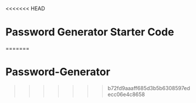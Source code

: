 <<<<<<< HEAD
# Password Generator Starter Code
=======
# Password-Generator
>>>>>>> b72fd9aaaff685d3b5b6308597edecc06e4c8658
